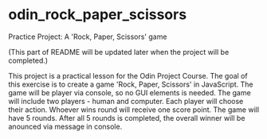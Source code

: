# odin_rock_paper_scissors
Practice Project: A 'Rock, Paper, Scissors' game

(This part of README will be updated later when the project will be completed.)

This project is a practical lesson for the Odin Project Course. The goal of this exercise is to create a game 'Rock, Paper, Scissors' in JavaScript. The game will be player via console, so no GUI elements is needed. The game will include two players - human and computer. Each player will choose their action. Whoever wins round will receive one score point. The game will have 5 rounds. After all 5 rounds is completed, the overall winner will be anounced via message in console.

